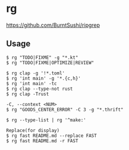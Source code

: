 # rg

https://github.com/BurntSushi/ripgrep

## Usage

    $ rg "TODO|FIXME" -g "*.kt"
    $ rg "TODO|FIXME|OPTIMIZE|REVIEW"

    $ rg clap -g '!*.toml'
    $ rg 'int main' -g '*.{c,h}'
    $ rg 'int main' -tc
    $ rg clap --type-not rust
    $ rg clap -Trust

    -C, --context <NUM>
    $ rg "GOODS_CENTER_ERROR" -C 3 -g "*.thrift"

    $ rg --type-list | rg '^make:'

    Replace(for display)
    $ rg fast README.md --replace FAST
    $ rg fast README.md -r FAST
